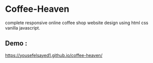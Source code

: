 # Coffee-Heaven
complete responsive online coffee shop website design using html css vanilla javascript.
## Demo :
https://yousefelsayed1.github.io/coffee-heaven/
